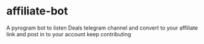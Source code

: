 # affiliate-bot
A pyrogram bot to listen Deals telegram channel and convert to your affiliate link and post in to your account
keep contributing 
